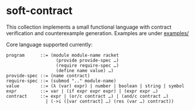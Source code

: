 soft-contract
=============

This collection implements a small functional language with contract verification
and counterexample generation.
Examples are under [examples/](https://github.com/philnguyen/soft-contract/tree/release/examples)

Core language supported currently:

    program      ::= (module module-name racket
	                   (provide provide-spec …)
                       (require require-spec …)
                       (define name value) …)
    provide-spec ::= (name contract)
	require-spec ::= (submod ".." module-name)
	value        ::= (λ (var) expr) | number | boolean | string | symbol
	expr         ::= var | (if expr expr expr) | (expr expr …)
	contract     ::= expr | (or/c contract …) | (and/c contract …)
	               | (->i ([var contract] …) (res (var …) contract))
